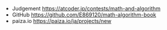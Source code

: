 - Judgement
  https://atcoder.jp/contests/math-and-algorithm
- GitHub
  https://github.com/E869120/math-algorithm-book
- paiza.io
  https://paiza.io/ja/projects/new
